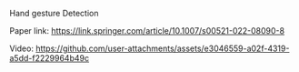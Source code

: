 Hand gesture Detection 

Paper link: https://link.springer.com/article/10.1007/s00521-022-08090-8

Video:
https://github.com/user-attachments/assets/e3046559-a02f-4319-a5dd-f2229964b49c


